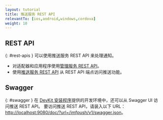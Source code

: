 ```yaml
---
layout: tutorial
title: 推送服务 REST API
relevantTo: [ios,android,windows,cordova]
weight: 10
---
```

<!-- NLS_CHARSET=UTF-8 -->
## REST API
{: #rest-apis }
可以使用推送服务 REST API 来处理通知。

* 对适配器和应用程序使用[管理服务 REST API](../../api/rest/admin-apis)。
* 使用[推送服务 REST API](../../api/rest/push-service) 从 REST API 端点访问推送功能。

## Swagger
{: #swagger }
在 [DevKit 安装程序](../../installation-configuration/development/mobilefirst)提供的开发环境中，还可以从 Swagger UI 访问推送 REST API。 要访问推送 REST API，请装入以下 URL：[http://localhost:9080/doc/?url=/imfpush/v1/swagger.json](http://localhost:9080/doc/?url=/imfpush/v1/swagger.json)。
